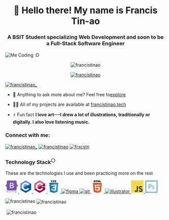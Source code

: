 <h1 align="center">👋 Hello there! My name is Francis Tin-ao</h1>
<h3 align="center">A BSIT Student specializing Web Development and soon to be a Full-Stack Software Engineer</h3>
<img align="center" alt="Me Coding :D" width="1000" src="https://uploads-ssl.webflow.com/5eab2bf18090600d143eb5d9/6077af2f2cf4c128dcea11c5_Saly-13.png">

<p align="center"> <img src="https://komarev.com/ghpvc/?username=francistinao&label=Profile%20views&color=0e75b6&style=flat" alt="francistinao" width="140"/> </p>

<p align="center"> <a href="https://github.com/ryo-ma/github-profile-trophy"><img src="https://github-profile-trophy.vercel.app/?username=francistinao" alt="francistinao" /></a> </p>

<p align="left"> <a href="https://twitter.com/francistinao_" target="blank"><img src="https://img.shields.io/twitter/follow/francistinao_?logo=twitter&style=for-the-badge" alt="francistinao_" /></a> </p>

- 💬 Anything to ask more about me? Feel free to[explore](gmail.com/franfra10j@gmail.com)

- 👨‍💻 All of my projects are available at [francistinao.tech](francistinao.tech)

- ⚡ Fun fact **I love art---I drew a lot of illustrations, traditionally or digitally. I also love listening music.**

<h3 align="left">Connect with me:</h3>
<p align="left">
<a href="https://twitter.com/francistinao_" target="blank"><img align="center" src="https://raw.githubusercontent.com/rahuldkjain/github-profile-readme-generator/master/src/images/icons/Social/twitter.svg" alt="francistinao_" height="30" width="40" /></a>
<a href="https://linkedin.com/in/francistinao" target="blank"><img align="center" src="https://raw.githubusercontent.com/rahuldkjain/github-profile-readme-generator/master/src/images/icons/Social/linked-in-alt.svg" alt="francistinao" height="30" width="40" /></a>
<a href="https://fb.com/frxcstn" target="blank"><img align="center" src="https://raw.githubusercontent.com/rahuldkjain/github-profile-readme-generator/master/src/images/icons/Social/facebook.svg" alt="frxcstn" height="30" width="40" /></a>
</p>

<h3 align="left">Technology Stack<sup>⚪<sup></h3>
<p>These are the technologies I use and been practicing more on the rest<p>
<p align="left"> <a href="https://getbootstrap.com" target="_blank" rel="noreferrer"> <img src="https://raw.githubusercontent.com/devicons/devicon/master/icons/bootstrap/bootstrap-plain-wordmark.svg" alt="bootstrap" width="40" height="40"/> </a> <a href="https://www.cprogramming.com/" target="_blank" rel="noreferrer"> <img src="https://raw.githubusercontent.com/devicons/devicon/master/icons/c/c-original.svg" alt="c" width="40" height="40"/> </a> <a href="https://www.w3schools.com/cpp/" target="_blank" rel="noreferrer"> <img src="https://raw.githubusercontent.com/devicons/devicon/master/icons/cplusplus/cplusplus-original.svg" alt="cplusplus" width="40" height="40"/> </a> <a href="https://www.w3schools.com/css/" target="_blank" rel="noreferrer"> <img src="https://raw.githubusercontent.com/devicons/devicon/master/icons/css3/css3-original-wordmark.svg" alt="css3" width="40" height="40"/> </a> <a href="https://www.figma.com/" target="_blank" rel="noreferrer"> <img src="https://www.vectorlogo.zone/logos/figma/figma-icon.svg" alt="figma" width="40" height="40"/> </a> <a href="https://git-scm.com/" target="_blank" rel="noreferrer"> <img src="https://www.vectorlogo.zone/logos/git-scm/git-scm-icon.svg" alt="git" width="40" height="40"/> </a> <a href="https://www.w3.org/html/" target="_blank" rel="noreferrer"> <img src="https://raw.githubusercontent.com/devicons/devicon/master/icons/html5/html5-original-wordmark.svg" alt="html5" width="40" height="40"/> </a> <a href="https://www.adobe.com/in/products/illustrator.html" target="_blank" rel="noreferrer"> <img src="https://www.vectorlogo.zone/logos/adobe_illustrator/adobe_illustrator-icon.svg" alt="illustrator" width="40" height="40"/> </a> <a href="https://developer.mozilla.org/en-US/docs/Web/JavaScript" target="_blank" rel="noreferrer"> <img src="https://raw.githubusercontent.com/devicons/devicon/master/icons/javascript/javascript-original.svg" alt="javascript" width="40" height="40"/> </a> <a href="https://www.photoshop.com/en" target="_blank" rel="noreferrer"> <img src="https://raw.githubusercontent.com/devicons/devicon/master/icons/photoshop/photoshop-line.svg" alt="photoshop" width="40" height="40"/> </a> </p>

<p><img align="left" src="https://github-readme-stats.vercel.app/api/top-langs?username=francistinao&show_icons=true&locale=en&layout=compact" alt="francistinao" /></p>

<p>&nbsp;<img align="center" src="https://github-readme-stats.vercel.app/api?username=francistinao&show_icons=true&locale=en" alt="francistinao" /></p>

<p>&nbsp;<img align="center" src="https://github-readme-streak-stats.herokuapp.com/?user=francistinao&" alt="francistinao" /></p>
